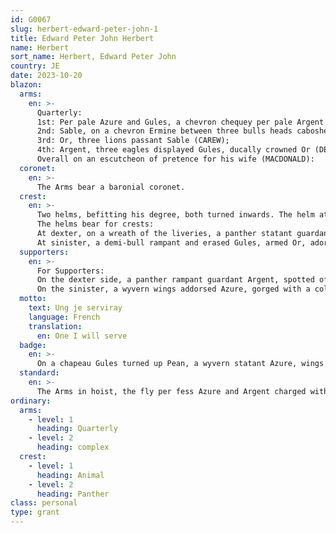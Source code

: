 ```yaml
---
id: G0067
slug: herbert-edward-peter-john-1
title: Edward Peter John Herbert
name: Herbert
sort_name: Herbert, Edward Peter John
country: JE
date: 2023-10-20
blazon:
  arms:
    en: >-
      Quarterly:
      1st: Per pale Azure and Gules, a chevron chequey per pale Argent and of the Second, counterchanged of the First, between three lions rampant Argent (HERBERT);
      2nd: Sable, on a chevron Ermine between three bulls heads caboshed Argent, a rose Gules (SANDERS);
      3rd: Or, three lions passant Sable (CAREW);
      4th: Argent, three eagles displayed Gules, ducally crowned Or (DE COURCY).
      Overall on an escutcheon of pretence for his wife (MACDONALD):
  coronet:
    en: >-
      The Arms bear a baronial coronet.
  crest:
    en: >-
      Two helms, befitting his degree, both turned inwards. The helm at dexter has a mantling Azure doubled Argent, the one at sinister Gules doubled Argent.
      The helms bear for crests:
      At dexter, on a wreath of the liveries, a panther statant guardant Argent spotted of various colours incensed Proper, gorged with a ducal coronet Or, holding in its dexter paw a baton ensigned with a Maltese cross Or;
      At sinister, a demi-bull rampant and erased Gules, armed Or, adorned with a rose Argent, barbed and seeded Proper.
  supporters:
    en: >-
      For Supporters:
      On the dexter side, a panther rampant guardant Argent, spotted of various colours, incensed Proper, ducally crowned Or, gorged with a collar counter-compony Argent and Azure;
      On the sinister, a wyvern wings addorsed Azure, gorged with a collar counter-compony Argent and Gules, holding in his mouth a sinister hand couped at the wrist Gules.
  motto:
    text: Ung je serviray
    language: French
    translation:
      en: One I will serve
  badge:
    en: >-
      On a chapeau Gules turned up Pean, a wyvern statant Azure, wings addorsed, gorged with a collar counter-compony Argent and Gules, holding in its mouth a sinister hand couped at the wrist Gules.
  standard:
    en: >-
      The Arms in hoist, the fly per fess Azure and Argent charged with the dexter crest, the sinister crest and the badge all separated by two bends Sable inscribed with the Motto in letters Argent, fringed Azure and Argent with swallow-tailed ends.
ordinary:
  arms:
    - level: 1
      heading: Quarterly
    - level: 2
      heading: complex
  crest:
    - level: 1
      heading: Animal
    - level: 2
      heading: Panther
class: personal
type: grant
---
```

